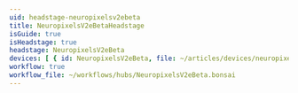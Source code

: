 ```yaml
---
uid: headstage-neuropixelsv2ebeta
title: NeuropixelsV2eBetaHeadstage
isGuide: true
isHeadstage: true
headstage: NeuropixelsV2eBeta
devices: [ { id: NeuropixelsV2eBeta, file: ~/articles/devices/neuropixelsv2ebeta }, { id: BNO055, file: ~/articles/devices/bno055_neuropixelsv2e } ]
workflow: true
workflow_file: ~/workflows/hubs/NeuropixelsV2eBeta.bonsai
---
```

